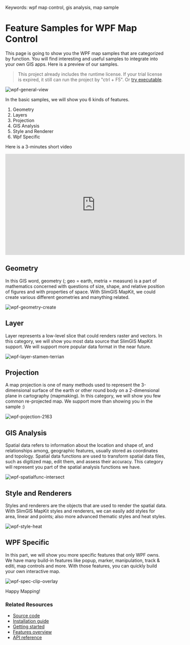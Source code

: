 Keywords: wpf map control, gis analysis, map sample

# Feature Samples for WPF Map Control

<desc>This page is going to show you the WPF map samples that are categorized by function. You will find interesting and useful samples to integrate into your own GIS apps. Here is a preview of our samples.</desc>

> This project already includes the runtime license. If your trial license is expired, it still can run the project by "ctrl + F5". Or [try executable](https://github.com/SlimGIS/FeatureSamplesForWPF/releases). 

![wpf-general-view](https://raw.githubusercontent.com/SlimGIS/FeatureSamplesForWPF/master/Screenshots/wpf-general-view.PNG)

In the basic samples, we will show you 6 kinds of features.

1. Geometry
2. Layers
3. Projection
4. GIS Analysis
5. Style and Renderer
6. Wpf Specific

Here is a 3-minutes short video 
<iframe width="560" height="315" src="https://www.youtube.com/embed/MdiLK8vmUuE" frameborder="0" allowfullscreen></iframe>

## Geometry
In this GIS word, geometry (; geo = earth, metria = measure) is a part of mathematics concerned with questions of size, shape, and relative position of figures and with properties of space. With SlimGIS MapKit, we could create various different geometries and manything related.

![wpf-geometry-create](https://raw.githubusercontent.com/SlimGIS/FeatureSamplesForWPF/master/Screenshots/wpf-geometry-create.PNG)

## Layer
Layer represents a low-level slice that could renders raster and vectors. In this category, we will show you most data source that SlimGIS MapKit support. We will support more popular data format in the near future.

![wpf-layer-stamen-terrian](https://raw.githubusercontent.com/SlimGIS/FeatureSamplesForWPF/master/Screenshots/wpf-layer-stamen-terrian.PNG)

## Projection
A map projection is one of many methods used to represent the 3-dimensional surface of the earth or other round body on a 2-dimensional plane in cartography (mapmaking). In this category, we will show you few common re-projected map. We support more than showing you in the sample :)

![wpf-pojection-2163](https://raw.githubusercontent.com/SlimGIS/FeatureSamplesForWPF/master/Screenshots/wpf-pojection-2163.PNG)

## GIS Analysis
Spatial data refers to information about the location and shape of, and relationships among, geographic features, usually stored as coordinates and topology. Spatial data functions are used to transform spatial data files, such as digitized map, edit them, and assess their accuracy. This category will represent you part of the spatial analysis functions we have.

![wpf-spatialfunc-intersect](https://raw.githubusercontent.com/SlimGIS/FeatureSamplesForWPF/master/Screenshots/wpf-spatialfunc-intersect.PNG)

## Style and Renderers
Styles and renderers are the objects that are used to render the spatial data. With SlimGIS MapKit styles and renderers, we can easily add styles for area, linear and points; also more advanced thematic styles and heat styles.

![wpf-style-heat](https://raw.githubusercontent.com/SlimGIS/FeatureSamplesForWPF/master/Screenshots/wpf-style-heat.PNG)

## WPF Specific
In this part, we will show you more specific features that only WPF owns. We have many build-in features like popup, marker, manipulation, track & editi, map controls and more. With those features, you can quickly build your own interactive map.

![wpf-spec-clip-overlay](https://raw.githubusercontent.com/SlimGIS/FeatureSamplesForWPF/master/Screenshots/wpf-spec-clip-overlay.PNG)

Happy Mapping!

### Related Resources

- [Source code](https://github.com/SlimGIS/QuickstartSampleForWPF)
- [Installation guide](http://www.slimgis.com/documents/installation)
- [Getting started](https://www.slimgis.com/documents/getting-started-wpf)
- [Features overview](https://www.slimgis.com/documents/features-overview-wpf)
- [API reference](https://www.slimgis.com/documents/api-ref-wpf)

